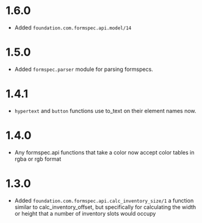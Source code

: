 # 1.6.0

* Added `foundation.com.formspec.api.model/14`

# 1.5.0

* Added `formspec.parser` module for parsing formspecs.

# 1.4.1

* `hypertext` and `button` functions use to_text on their element names now.

# 1.4.0

* Any formspec.api functions that take a color now accept color tables in rgba or rgb format

# 1.3.0

* Added `foundation.com.formspec.api.calc_inventory_size/1` a function similar to calc_inventory_offset, but specifically for calculating the width or height that a number of inventory slots would occupy
